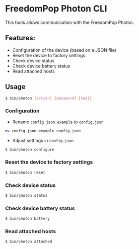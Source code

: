 # FreedomPop Photon CLI

This tools allows communication with the FreedomPop Photon.

## Features:
- Configuration of the device (based on a JSON file)
- Reset the device to factory settings
- Check device status
- Check device battery status
- Read attached hosts

## Usage

```bash
$ bin/photon [action] [password] [host]
```

### Configuration

- Rename `config.json.example` to `config.json`

```bash
mv config.json.example config.json
```

- Adjust settings in `config.json`

```bash
$ bin/photon configure
```

### Reset the device to factory settings

```bash
$ bin/photon reset
```

### Check device status

```bash
$ bin/photon status
```

### Check device battery status

```bash
$ bin/photon battery
```

### Read attached hosts

```bash
$ bin/photon attached
```
